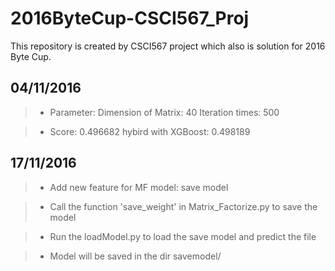 # 2016ByteCup-CSCI567_Proj
This repository is created by CSCI567 project which also is solution for 2016 Byte Cup.

## 04/11/2016
> - Parameter: Dimension of Matrix: 40 Iteration times: 500

> - Score: 0.496682 hybird with XGBoost: 0.498189


## 17/11/2016
> - Add new feature for MF model: save model

> - Call the function 'save_weight' in Matrix_Factorize.py to save the model

> - Run the loadModel.py to load the save model and predict the file

> - Model will be saved in the dir savemodel/
